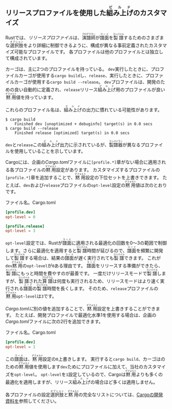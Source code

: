 ## リリースプロファイルを使用した<ruby>組み上げ<rt>ビルド</rt></ruby>のカスタマイズ

Rustでは、*リリースプロファイル*は、<ruby>演譜師<rt>プログラマー</rt></ruby>が<ruby>譜面<rt>コード</rt></ruby>を<ruby>製譜<rt>コンパイル</rt></ruby>するためのさまざまな<ruby>選択肢<rt>オプション</rt></ruby>をより詳細に制御できるように、構成が異なる事前定義されたカスタマイズ可能なプロファイルです。
各プロファイルは他のプロファイルとは独立して構成されています。

カーゴは、主に2つのプロファイルを持っている。 `dev`実行したときに、プロファイルカーゴが使用する`cargo build`し、`release`、実行したときに、プロファイルカーゴが使用する`cargo build --release`。
`dev`プロファイルは、開発のための良い自動的に定義され、`release`リリース<ruby>組み上げ<rt>ビルド</rt></ruby>用のプロファイルが良い<ruby>黙用<rt>デフォルト</rt></ruby>値を持っています。

これらのプロファイル名は、<ruby>組み上げ<rt>ビルド</rt></ruby>の出力に慣れている可能性があります。

```text
$ cargo build
    Finished dev [unoptimized + debuginfo] target(s) in 0.0 secs
$ cargo build --release
    Finished release [optimized] target(s) in 0.0 secs
```

`dev`と`release`この<ruby>組み上げ<rt>ビルド</rt></ruby>出力に示されているが、<ruby>製譜器<rt>コンパイラー</rt></ruby>が異なるプロファイルを使用していることを示しています。

Cargoには、企画の*Cargo.toml*ファイルに`[profile.*]`章がない場合に適用される各プロファイルの<ruby>黙用<rt>デフォルト</rt></ruby>設定があります。
カスタマイズするプロファイルの`[profile.*]`章を追加することで、<ruby>黙用<rt>デフォルト</rt></ruby>設定の下位セットを上書きできます。
たとえば、`dev`および`release`プロファイルの`opt-level`設定の<ruby>黙用<rt>デフォルト</rt></ruby>値は次のとおりです。

<span class="filename">ファイル名。Cargo.toml</span>

```toml
[profile.dev]
opt-level = 0

[profile.release]
opt-level = 3
```

`opt-level`設定では、Rustが<ruby>譜面<rt>コード</rt></ruby>に適用される最適化の回数を0〜3の範囲で制御します。さらに最適化を適用すると<ruby>製譜<rt>コンパイル</rt></ruby>時間が延びるので、<ruby>譜面<rt>コード</rt></ruby>を頻繁に開発して<ruby>製譜<rt>コンパイル</rt></ruby>する場合は、結果の<ruby>譜面<rt>コード</rt></ruby>が遅く実行されても<ruby>製譜<rt>コンパイル</rt></ruby>できます。
これが`dev`<ruby>黙用<rt>デフォルト</rt></ruby>の`opt-level`が`0`ある理由です。
<ruby>譜面<rt>コード</rt></ruby>をリリースする準備ができたら、<ruby>製譜<rt>コンパイル</rt></ruby>にもっと時間を費やすのが最善です。
一度だけリリースモードで<ruby>製譜<rt>コンパイル</rt></ruby>しますが、<ruby>製譜<rt>コンパイル</rt></ruby>された<ruby>算譜<rt>プログラム</rt></ruby>は何度も実行されるため、リリースモードはより速く実行される<ruby>譜面<rt>コード</rt></ruby>の<ruby>製譜<rt>コンパイル</rt></ruby>時間を長くします。
そのため、`release`プロファイルの<ruby>黙用<rt>デフォルト</rt></ruby>`opt-level`は`3`です。

*Cargo.tomlに*別の値を追加することで、<ruby>黙用<rt>デフォルト</rt></ruby>設定を上書きすることができます。
たとえば、開発プロファイルで最適化水準1を使用する場合は、企画の*Cargo.toml*ファイルに次の2行を追加できます。

<span class="filename">ファイル名。Cargo.toml</span>

```toml
[profile.dev]
opt-level = 1
```

この<ruby>譜面<rt>コード</rt></ruby>は、<ruby>黙用<rt>デフォルト</rt></ruby>設定の`0`上書きします。
実行すると`cargo build`、カーゴはのための<ruby>黙用<rt>デフォルト</rt></ruby>値を使用します`dev`ためにプロファイルに加えて、当社のカスタマイズを`opt-level`。
`opt-level`を`1`設定しているので、Cargoは<ruby>黙用<rt>デフォルト</rt></ruby>よりも多くの最適化を適用しますが、リリース<ruby>組み上げ<rt>ビルド</rt></ruby>の場合ほど多くは適用しません。

各プロファイルの設定<ruby>選択肢<rt>オプション</rt></ruby>と<ruby>黙用<rt>デフォルト</rt></ruby>の完全なリストについては、[Cargoの開発資料を](https://doc.rust-lang.org/cargo/)参照してください。

